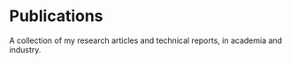 # Publications
A collection of my research articles and technical reports, in academia and industry.
